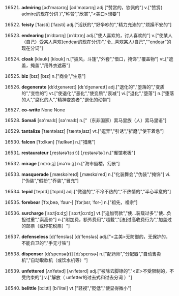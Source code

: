 16521. **admiring**
[əd'maɪərɪŋ]  [əd'maɪərɪŋ]
adj.["赞赏的，钦佩的"]  v.["赞赏( admire的现在分词 )","称赞","欣赏","<美口>想要"]  

16522. **feisty**
[ˈfaɪsti]  [ˈfaɪsti]
adj.["活跃的","好争吵的","精力充沛的","烦躁不安的"]  

16523. **endearing**
[ɪnˈdɪərɪŋ]  [ɪnˈdɪrɪŋ]
adj.["使人喜欢的，讨人喜欢的"]  v.["使某人（自己）受某人喜欢(endear的现在分词)","令…喜欢某人/自己","“endear”的现在分词"]  

16524. **cloak**
[kləʊk]  [kloʊk]
n.["披风，斗篷","外套","借口，掩饰","覆盖物"]  vt.["遮盖，掩盖","用外衣遮蔽"]  

16525. **biz**
[bɪz]  [bɪz]
n.["商业","生意"]  

16526. **degenerate**
[dɪˈdʒenəreɪt]  [dɪ'dʒenəreɪt]
adj.["退化的","堕落的","变质的","变性的"]  vt.["使退化","恶化","使变质","衰减"]  vi.["退化","堕落"]  n.["堕落的人","腐化的人","精神变态者","退化的动物"]  

16527. **co-write**
None
None

16528. **Somali**
[sə'ma:lɪ]  [sə'ma:lɪ]
n.["（东非国家）索马里族（人）索马里语"]  

16529. **tantalize**
[ˈtæntəlaɪz]  [ˈtæntəˌlaɪz]
vt.["逗弄","引诱","折磨","使干着急"]  

16530. **falcon**
[ˈfɔ:lkən]  [ˈfælkən]
n.["猎鹰"]  

16531. **restaurateur**
[ˌrestərəˈtɜ:(r)]  [ˌrɛstərəˈtɚ]
n.["餐馆老板"]  

16532. **mirage**
[ˈmɪrɑ:ʒ]  [məˈrɑ:ʒ]
n.["海市蜃楼，幻景"]  

16533. **masquerade**
[ˌmæskəˈreɪd]  [ˌmæskəˈred]
n.["化装舞会","伪装","掩饰"]  vi.["伪装","假扮","乔装","冒充"]  

16534. **tepid**
[ˈtepɪd]  [ˈtɛpɪd]
adj.["微温的","不冷不热的","不热情的","半心半意的"]  

16535. **forebear**
[ˈfɔ:ˌbeə, ˈfəʊr-]  [ˈfɔrˌbɛr, ˈfor-]
n.["祖先，祖宗"]  

16536. **surcharge**
[ˈsɜ:tʃɑ:dʒ]  [ˈsɜ:rtʃɑ:rdʒ]
vt.["追加罚款","使…装载过多","使…负担过重","索高价"]  n.["附加费，额外费用","超载","[法]过高收费行为","加盖过的邮票（或印花税票）"]  

16537. **defenseless**
[dɪ'fensləs]  [dɪ'fensləs]
adj.["<主美>无防御的，无保护的，不能自卫的","手无寸铁"]  

16538. **dispenser**
[dɪˈspensə(r)]  [dɪˈspɛnsɚ]
n.["配药师","分配器","自动售卖机","自动取款机（或饮水机等）"]  

16539. **unfettered**
[ʌnˈfetəd]  [ʌnˈfetərd]
adj.["被除去脚镣的","<正>不受限制的，不受约束的"]  v.["解放（ unfetter的过去式和过去分词 ）"]  

16540. **belittle**
[bɪˈlɪtl]  [bi'litəl]
vt.["轻视","贬低","使显得微小"]  

